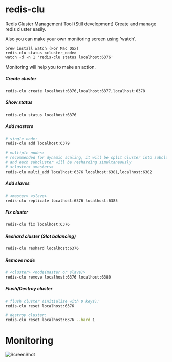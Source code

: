 # redis-clu
Redis Cluster Management Tool (Still development)
Create and manage redis cluster easily.

Also you can make your own monitoring screen using 'watch'.

    brew install watch (For Mac OSx)
    redis-clu status <cluster_node>
    watch -d -n 1 'redis-clu status localhost:6376'

Monitoring will help you to make an action.


##### Create cluster

```bash
redis-clu create localhost:6376,localhost:6377,localhost:6378
```


##### Show status

```bash
redis-clu status localhost:6376
```


##### Add masters

```bash
# single node:
redis-clu add localhost:6379

# multiple nodes:
# recommended for dynamic scaling, it will be split cluster into subclusters
# and each subcluster will be resharding simultaneously
# <cluster> <masters>
redis-clu multi_add localhost:6376 localhost:6381,localhost:6382
```


##### Add slaves

```bash
# <master> <slave>
redis-clu replicate localhost:6376 localhost:6385
```


##### Fix cluster

```bash
redis-clu fix localhost:6376
```


##### Reshard cluster (Slot balancing)

```bash
redis-clu reshard localhost:6376
```


##### Remove node

```bash
# <cluster> <node(master or slave)>
redis-clu remove localhost:6376 localhost:6380
```


##### Flush/Destroy cluster

```bash
# flush cluster (initialize with 0 keys):
redis-clu reset localhost:6376

# destroy cluster:
redis-clu reset localhost:6376 --hard 1
```


# Monitoring

![ScreenShot](https://raw.github.com/baranbartu/redis-clu/master/screenshot.png)



